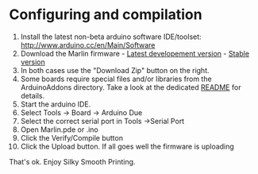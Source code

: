 # Configuring and compilation

  1. Install the latest non-beta arduino software IDE/toolset: http://www.arduino.cc/en/Main/Software
  2. Download the Marlin firmware
    - [Latest developement version](https://github.com/Wurstnase/Marlin4Due/tree/master)
    - [Stable version]()
  3. In both cases use the "Download Zip" button on the right.
  4. Some boards require special files and/or libraries from the ArduinoAddons directory. Take a look at the dedicated [README](/ArduinoAddons/README.md) for details.
  5. Start the arduino IDE.
  6. Select Tools -> Board -> Arduino Due
  7. Select the correct serial port in Tools ->Serial Port
  8. Open Marlin.pde or .ino
  9. Click the Verify/Compile button
  10. Click the Upload button. If all goes well the firmware is uploading

That's ok.  Enjoy Silky Smooth Printing.
